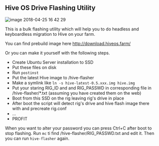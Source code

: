 ## Hive OS Drive Flashing Utility

![image 2018-04-25 16 42 29](https://user-images.githubusercontent.com/38013470/39249615-b4d10d6a-48a7-11e8-93b4-9598f4055b6b.jpg)


This is a bulk flashing utility which will help you to do 
headless and keyboardless migration to Hive on your farm.

You can find prebuild image here http://download.hiveos.farm/

Or you can make it yourself with the following steps.

- Create Ubuntu Server installation to SSD
- Put these files on disk
- Run `postinst`
- Put the latest Hive image to /hive-flasher
- Make a symlink like `ln -s hive-latest-0.5.xxx.img hive.img`
- Put your staring RIG_ID and and RIG_PASSWD in corresponding file in /hive-flasher/*.txt (assuming you have created them on the web)
- Boot from this SSD on the rig leaving rig's drive in place
- After boot the script will detect rig's drive and hive flash image there with and precreate rig.conf
- ...
- PROFIT

When you want to alter your password you can press Ctrl+C after boot to stop flashing.
Run `mc` ti find /hive-flasher/RIG_PASSWD.txt and edit it.
Then you can run `hive-flasher` again.

